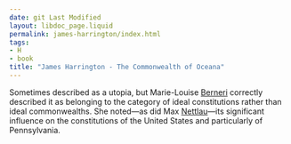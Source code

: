 ```yaml
---
date: git Last Modified
layout: libdoc_page.liquid
permalink: james-harrington/index.html
tags:
- H
- book
title: "James Harrington - The Commonwealth of Oceana"
---
```


Sometimes described as a utopia, but Marie-Louise <a href="biblio.htm#Berneri"> Berneri</a> correctly described it as belonging to the category of ideal  constitutions rather than ideal commonwealths. She noted—as did Max <a href="biblio.htm#Nettlau: Esbozo">Nettlau</a>—its significant influence on  the constitutions of the United States and particularly of Pennsylvania.